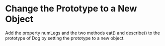 # Change the Prototype to a New Object

Add the property numLegs and the two methods eat() and describe() to the prototype of Dog by setting the prototype to a new object.